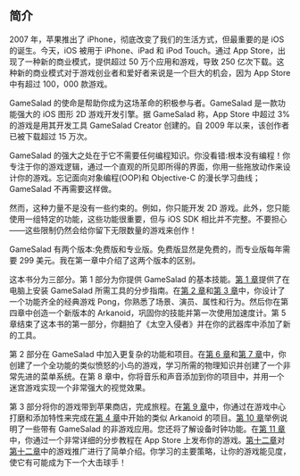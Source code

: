 ## 简介

2007 年，苹果推出了 iPhone，彻底改变了我们的生活方式，但最重要的是 iOS 的诞生。今天，iOS 被用于 iPhone、iPad 和 iPod Touch。通过 App Store，出现了一种新的商业模式，提供超过 50 万个应用和游戏，导致 250 亿次下载。这种新的商业模式对于游戏创业者和爱好者来说是一个巨大的机会，因为 App Store 中有超过 100，000 款游戏。

GameSalad 的使命是帮助你成为这场革命的积极参与者。GameSalad 是一款功能强大的 iOS 图形 2D 游戏开发引擎。据 GameSalad 称，App Store 中超过 3%的游戏是用其开发工具 GameSalad Creator 创建的。自 2009 年以来，该创作者已被下载超过 15 万次。

GameSalad 的强大之处在于它不需要任何编程知识。你没看错:根本没有编程！你专注于你的游戏逻辑，通过一个直观的所见即所得的界面，你用一些拖放动作来设计你的游戏。忘记面向对象编程(OOP)和 Objective-C 的漫长学习曲线；GameSalad 不再需要这样做。

然而，这种力量不是没有一些约束的。例如，你只能开发 2D 游戏。此外，您只能使用一组特定的功能，这些功能很重要，但与 iOS SDK 相比并不完整。不要担心——这些限制仍然会给你留下无限数量的游戏来创作！

GameSalad 有两个版本:免费版和专业版。免费版显然是免费的，而专业版每年需要 299 美元。我在第一章中介绍了这两个版本的区别。

这本书分为三部分。第 1 部分为你提供 GameSalad 的基本技能。[第 1 章](01.html)提供了在电脑上安装 GameSalad 所需工具的分步指南。在[第 2 章](02.html)和[第 3 章](03.html)中，你设计了一个功能齐全的经典游戏 Pong，你熟悉了场景、演员、属性和行为。然后你在第四章中创造一个新版本的 Arkanoid，巩固你的技能并第一次使用加速度计。第 5 章结束了这本书的第一部分，你翻拍了《太空入侵者》并在你的武器库中添加了新的工具。

第 2 部分在 GameSalad 中加入更复杂的功能和项目。在[第 6 章](06.html)和[第 7 章](07.html)中，你创建了一个全功能的类似愤怒的小鸟的游戏，学习所需的物理知识并创建了一个非常先进的菜单系统。在第 8 章中，你将音乐和声音添加到你的项目中，并用一个迷宫游戏实现一个非常强大的视觉效果。

第 3 部分将你的游戏带到苹果商店，完成旅程。在[第 9 章](09.html)中，你通过在游戏中心打磨和添加特性来完成在[第 4 章](04.html)中开始的类似 Arkanoid 的项目。[第 10 章](10.html)举例说明了一些带有 GameSalad 的非游戏应用。您还将了解设备时钟功能。在[第 11 章](11.html)中，你通过一个非常详细的分步教程在 App Store 上发布你的游戏。[第十二章](12.html)对[第十二章](12.html)中的游戏推广进行了简单介绍。你学习的主要策略，让你的游戏能见度，使它有可能成为下一个大击球手！